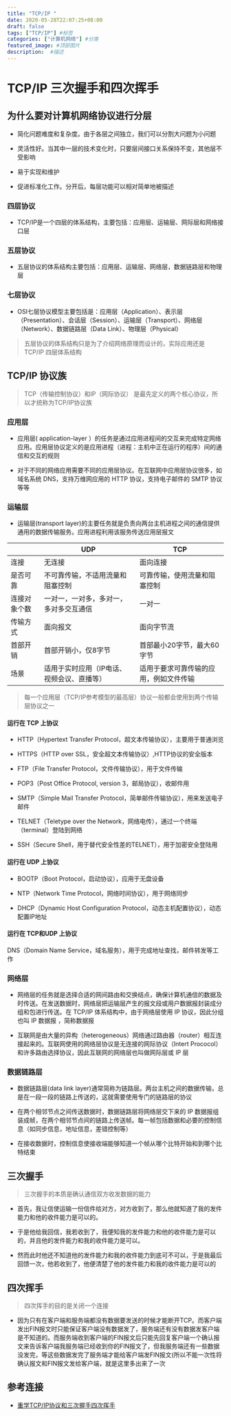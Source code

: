 ```yaml
---
title: "TCP/IP "
date: 2020-05-28T22:07:25+08:00
draft: false
tags: ["TCP/IP"] #标签
categories: ["计算机网络"] #分类
featured_image: #顶部图片
description:  #描述
---
```


# TCP/IP 三次握手和四次挥手

## 为什么要对计算机网络协议进行分层

- 简化问题难度和复杂度。由于各层之间独立，我们可以分割大问题为小问题

- 灵活性好。当其中一层的技术变化时，只要层间接口关系保持不变，其他层不受影响

- 易于实现和维护

- 促进标准化工作。分开后，每层功能可以相对简单地被描述

### 四层协议

- TCP/IP是一个四层的体系结构，主要包括：应用层、运输层、网际层和网络接口层

### 五层协议

- 五层协议的体系结构主要包括：应用层、运输层、网络层，数据链路层和物理层

### 七层协议

- OSI七层协议模型主要包括是：应用层（Application）、表示层（Presentation）、会话层（Session）、运输层（Transport）、网络层（Network）、数据链路层（Data Link）、物理层（Physical）

> 五层协议的体系结构只是为了介绍网络原理而设计的，实际应用还是 TCP/IP 四层体系结构

## TCP/IP 协议族

> TCP（传输控制协议）和IP（网际协议） 是最先定义的两个核心协议，所以才统称为TCP/IP协议族

### 应用层

- 应用层( application-layer ）的任务是通过应用进程间的交互来完成特定网络应用。应用层协议定义的是应用进程（进程：主机中正在运行的程序）间的通信和交互的规则

- 对于不同的网络应用需要不同的应用层协议。在互联网中应用层协议很多，如域名系统 DNS，支持万维网应用的 HTTP 协议，支持电子邮件的 SMTP 协议等等

### 运输层

- 运输层(transport layer)的主要任务就是负责向两台主机进程之间的通信提供通用的数据传输服务。应用进程利用该服务传送应用层报文

|          |     UDP   |        TCP     |
|----------|-----------|-------|
|    连接   |   无连接  |面向连接|
|  是否可靠 |不可靠传输，不适用流量和阻塞控制|可靠传输，使用流量和阻塞控制|
|连接对象个数|一对一，一对多，多对一，多对多交互通信|一对一|
|  传输方式 |面向报文|面向字节流|
|  首部开销 |首部开销小，仅8字节|首部最小20字节，最大60字节|
|    场景  |适用于实时应用（IP电话、视频会议、直播等）|适用于要求可靠传输的应用，例如文件传输|

> 每一个应用层（TCP/IP参考模型的最高层）协议一般都会使用到两个传输层协议之一

#### 运行在 TCP 上协议

- HTTP（Hypertext Transfer Protocol，超文本传输协议），主要用于普通浏览

- HTTPS（HTTP over SSL，安全超文本传输协议）,HTTP协议的安全版本

- FTP（File Transfer Protocol，文件传输协议），用于文件传输

- POP3（Post Office Protocol, version 3，邮局协议），收邮件用

- SMTP（Simple Mail Transfer Protocol，简单邮件传输协议），用来发送电子邮件

- TELNET（Teletype over the Network，网络电传），通过一个终端（terminal）登陆到网络

- SSH（Secure Shell，用于替代安全性差的TELNET），用于加密安全登陆用

#### 运行在 UDP 上协议

- BOOTP（Boot Protocol，启动协议），应用于无盘设备

- NTP（Network Time Protocol，网络时间协议），用于网络同步

- DHCP（Dynamic Host Configuration Protocol，动态主机配置协议），动态配置IP地址

#### 运行在 TCP和UDP 上协议

DNS（Domain Name Service，域名服务），用于完成地址查找，邮件转发等工作

### 网络层

- 网络层的任务就是选择合适的网间路由和交换结点，确保计算机通信的数据及时传送。在发送数据时，网络层把运输层产生的报文段或用户数据报封装成分组和包进行传送。在 TCP/IP 体系结构中，由于网络层使用 IP 协议，因此分组也叫 IP 数据报 ，简称数据报

- 互联网是由大量的异构（heterogeneous）网络通过路由器（router）相互连接起来的。互联网使用的网络层协议是无连接的网际协议（Intert Prococol）和许多路由选择协议，因此互联网的网络层也叫做网际层或 IP 层

### 数据链路层

- 数据链路层(data link layer)通常简称为链路层。两台主机之间的数据传输，总是在一段一段的链路上传送的，这就需要使用专门的链路层的协议

- 在两个相邻节点之间传送数据时，数据链路层将网络层交下来的 IP 数据报组装成帧，在两个相邻节点间的链路上传送帧。每一帧包括数据和必要的控制信息（如同步信息，地址信息，差错控制等）

- 在接收数据时，控制信息使接收端能够知道一个帧从哪个比特开始和到哪个比特结束

## 三次握手

> 三次握手的本质是确认通信双方收发数据的能力

- 首先，我让信使运输一份信件给对方，对方收到了，那么他就知道了我的发件能力和他的收件能力是可以的。

- 于是他给我回信，我若收到了，我便知我的发件能力和他的收件能力是可以的，并且他的发件能力和我的收件能力是可以。

- 然而此时他还不知道他的发件能力和我的收件能力到底可不可以，于是我最后回馈一次，他若收到了，他便清楚了他的发件能力和我的收件能力是可以的

## 四次挥手

> 四次挥手的目的是关闭一个连接

- 因为只有在客户端和服务端都没有数据要发送的时候才能断开TCP。而客户端发出FIN报文时只能保证客户端没有数据发了，服务端还有没有数据发客户端是不知道的。而服务端收到客户端的FIN报文后只能先回复客户端一个确认报文来告诉客户端我服务端已经收到你的FIN报文了，但我服务端还有一些数据没发完，等这些数据发完了服务端才能给客户端发FIN报文(所以不能一次性将确认报文和FIN报文发给客户端，就是这里多出来了一次

## 参考连接

- [重学TCP/IP协议和三次握手四次挥手](https://blog.csdn.net/ThinkWon/article/details/104903925)
